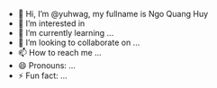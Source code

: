 - 👋 Hi, I’m @yuhwag, my fullname is Ngo Quang Huy
- 👀 I’m interested in 
- 🌱 I’m currently learning ...
- 💞️ I’m looking to collaborate on ...
- 📫 How to reach me ...
- 😄 Pronouns: ...
- ⚡ Fun fact: ...

<!---
yuhwag/yuhwag is a ✨ special ✨ repository because its `README.md` (this file) appears on your GitHub profile.
You can click the Preview link to take a look at your changes.
--->
